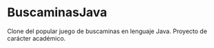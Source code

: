 # BuscaminasJava
Clone del popular juego de buscaminas en lenguaje Java. Proyecto de carácter académico.
